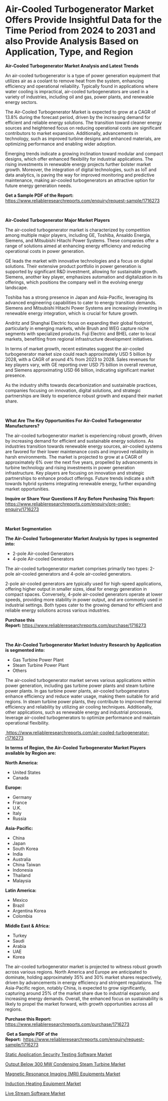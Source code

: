 <p><h1>Air-Cooled Turbogenerator Market Offers Provide Insightful Data for the Time Period from 2024 to 2031 and also Provide Analysis Based on Application, Type, and Region</h1></p><p><strong>Air-Cooled Turbogenerator Market Analysis and Latest Trends</strong></p>
<p><p>An air-cooled turbogenerator is a type of power generation equipment that utilizes air as a coolant to remove heat from the system, enhancing efficiency and operational reliability. Typically found in applications where water cooling is impractical, air-cooled turbogenerators are used in a variety of industries, including oil and gas, power plants, and renewable energy sectors.</p><p>The Air-Cooled Turbogenerator Market is expected to grow at a CAGR of 13.8% during the forecast period, driven by the increasing demand for efficient and reliable energy solutions. The transition toward cleaner energy sources and heightened focus on reducing operational costs are significant contributors to market expansion. Additionally, advancements in technology, such as improved turbine designs and enhanced materials, are optimizing performance and enabling wider adoption.</p><p>Emerging trends indicate a growing inclination toward modular and compact designs, which offer enhanced flexibility for industrial applications. The rising investments in renewable energy projects further bolster market growth. Moreover, the integration of digital technologies, such as IoT and data analytics, is paving the way for improved monitoring and predictive maintenance, making air-cooled turbogenerators an attractive option for future energy generation needs.</p></p>
<p><strong>Get a Sample PDF of the Report:&nbsp;</strong> <a href="https://www.reliableresearchreports.com/enquiry/request-sample/1716273?utm_campaign=5&utm_medium=2&utm_source=Github&utm_content=ia&utm_term=23102024&utm_id=air-cooled-turbogenerator">https://www.reliableresearchreports.com/enquiry/request-sample/1716273</a></p>
<p>&nbsp;</p>
<p><strong>Air-Cooled Turbogenerator Major Market Players</strong></p>
<p><p>The air-cooled turbogenerator market is characterized by competition among multiple major players, including GE, Toshiba, Ansaldo Energia, Siemens, and Mitsubishi Hitachi Power Systems. These companies offer a range of solutions aimed at enhancing energy efficiency and reducing operational costs in power generation.</p><p>GE leads the market with innovative technologies and a focus on digital solutions. Their extensive product portfolio in power generation is supported by significant R&D investment, allowing for sustainable growth. Siemens, another key player, emphasizes automation and digitalization in its offerings, which positions the company well in the evolving energy landscape.</p><p>Toshiba has a strong presence in Japan and Asia-Pacific, leveraging its advanced engineering capabilities to cater to energy transition demands. Siemens and Mitsubishi Hitachi Power Systems are increasingly investing in renewable energy integration, which is crucial for future growth.</p><p>Andritz and Shanghai Electric focus on expanding their global footprint, particularly in emerging markets, while Brush and WEG capture niche segments with specialized products. Fuji Electric and BHEL cater to local markets, benefiting from regional infrastructure development initiatives.</p><p>In terms of market growth, recent estimates suggest the air-cooled turbogenerator market size could reach approximately USD 5 billion by 2028, with a CAGR of around 4% from 2023 to 2028. Sales revenues for key players vary, with GE reporting over USD 75 billion in overall revenue, and Siemens approximating USD 66 billion, indicating significant market presence.</p><p>As the industry shifts towards decarbonization and sustainable practices, companies focusing on innovation, digital solutions, and strategic partnerships are likely to experience robust growth and expand their market share.</p></p>
<p>&nbsp;</p>
<p><strong>What Are The Key Opportunities For Air-Cooled Turbogenerator Manufacturers?</strong></p>
<p><p>The air-cooled turbogenerator market is experiencing robust growth, driven by increasing demand for efficient and sustainable energy solutions. As industries transition towards renewable energy sources, air-cooled systems are favored for their lower maintenance costs and improved reliability in harsh environments. The market is projected to grow at a CAGR of approximately 6% over the next five years, propelled by advancements in turbine technology and rising investments in power generation infrastructure. Key players are focusing on innovation and strategic partnerships to enhance product offerings. Future trends indicate a shift towards hybrid systems integrating renewable energy, further expanding market opportunities.</p></p>
<p><strong>Inquire or Share Your Questions If Any Before Purchasing This Report:</strong> <a href="https://www.reliableresearchreports.com/enquiry/pre-order-enquiry/1716273?utm_campaign=5&utm_medium=2&utm_source=Github&utm_content=ia&utm_term=23102024&utm_id=air-cooled-turbogenerator">https://www.reliableresearchreports.com/enquiry/pre-order-enquiry/1716273</a></p>
<p>&nbsp;</p>
<p><strong>Market Segmentation</strong></p>
<p><strong>The Air-Cooled Turbogenerator Market Analysis by types is segmented into:</strong></p>
<p><ul><li>2-pole Air-cooled Generators</li><li>4-pole Air-cooled Generators</li></ul></p>
<p><p>The air-cooled turbogenerator market comprises primarily two types: 2-pole air-cooled generators and 4-pole air-cooled generators. </p><p>2-pole air-cooled generators are typically used for high-speed applications, offering higher output in smaller sizes, ideal for energy generation in compact spaces. Conversely, 4-pole air-cooled generators operate at lower speeds, providing more stability in power output, and are commonly used in industrial settings. Both types cater to the growing demand for efficient and reliable energy solutions across various industries.</p></p>
<p><strong>Purchase this Report:&nbsp;</strong><a href="https://www.reliableresearchreports.com/purchase/1716273?utm_campaign=5&utm_medium=2&utm_source=Github&utm_content=ia&utm_term=23102024&utm_id=air-cooled-turbogenerator">https://www.reliableresearchreports.com/purchase/1716273</a></p>
<p>&nbsp;</p>
<p><strong>The Air-Cooled Turbogenerator Market Industry Research by Application is segmented into:</strong></p>
<p><ul><li>Gas Turbine Power Plant</li><li>Steam Turbine Power Plant</li><li>Others</li></ul></p>
<p><p>The air-cooled turbogenerator market serves various applications within power generation, including gas turbine power plants and steam turbine power plants. In gas turbine power plants, air-cooled turbogenerators enhance efficiency and reduce water usage, making them suitable for arid regions. In steam turbine power plants, they contribute to improved thermal efficiency and reliability by utilizing air cooling techniques. Additionally, other applications, such as renewable energy and industrial processes, leverage air-cooled turbogenerators to optimize performance and maintain operational flexibility.</p></p>
<p><a href="https://www.reliableresearchreports.com/air-cooled-turbogenerator-r1716273?utm_campaign=5&utm_medium=2&utm_source=Github&utm_content=ia&utm_term=23102024&utm_id=air-cooled-turbogenerator">&nbsp;https://www.reliableresearchreports.com/air-cooled-turbogenerator-r1716273</a></p>
<p><strong>In terms of Region, the Air-Cooled Turbogenerator Market Players available by Region are:</strong></p>
<p>
    <p> <strong> North America: </strong>
        <ul>
            <li>United States</li>
            <li>Canada</li>
        </ul>
        </p> 
    <p> <strong> Europe: </strong>
        <ul>
            <li>Germany</li>
            <li>France</li>
            <li>U.K.</li>
            <li>Italy</li>
            <li>Russia</li>
        </ul>
        </p> 
    <p> <strong> Asia-Pacific: </strong>
        <ul>
            <li>China</li>
            <li>Japan</li>
            <li>South Korea</li>
            <li>India</li>
            <li>Australia</li>
            <li>China Taiwan</li>
            <li>Indonesia</li>
            <li>Thailand</li>
            <li>Malaysia</li>
        </ul>
        </p> 
    <p> <strong> Latin America: </strong>
        <ul>
            <li>Mexico</li>
            <li>Brazil</li>
            <li>Argentina Korea</li>
            <li>Colombia</li>
        </ul>
        </p> 
    <p> <strong> Middle East & Africa: </strong>
        <ul>
            <li>Turkey</li>
            <li>Saudi</li>
            <li>Arabia</li>
            <li>UAE</li>
            <li>Korea</li>
        </ul>
    </p>
    </p>
<p><p>The air-cooled turbogenerator market is projected to witness robust growth across various regions. North America and Europe are anticipated to dominate, holding approximately 35% and 30% market shares respectively, driven by advancements in energy efficiency and stringent regulations. The Asia-Pacific region, notably China, is expected to grow significantly, capturing around 25% of the market share due to industrial expansion and increasing energy demands. Overall, the enhanced focus on sustainability is likely to propel the market forward, with growth opportunities across all regions.</p></p>
<p><strong>Purchase this Report: </strong><a href="https://www.reliableresearchreports.com/purchase/1716273?utm_campaign=5&utm_medium=2&utm_source=Github&utm_content=ia&utm_term=23102024&utm_id=air-cooled-turbogenerator">https://www.reliableresearchreports.com/purchase/1716273</a></p>
<p>&nbsp;<strong>Get a Sample PDF of the Report:&nbsp;&nbsp;</strong><a href="https://www.reliableresearchreports.com/enquiry/request-sample/1716273?utm_campaign=5&utm_medium=2&utm_source=Github&utm_content=ia&utm_term=23102024&utm_id=air-cooled-turbogenerator">https://www.reliableresearchreports.com/enquiry/request-sample/1716273</a></p>
<p><strong></strong></p>
<p><p><a href="https://www.linkedin.com/pulse/navigating-global-static-application-security-testing-dwiie?utm_campaign=5&utm_medium=2&utm_source=Github&utm_content=ia&utm_term=23102024&utm_id=air-cooled-turbogenerator">Static Application Security Testing Software Market</a></p><p><a href="https://github.com/GroverBarry/Market-Research-Report-List-7/blob/main/output-below-300-mw-condensing-steam-turbine-market.md?utm_campaign=5&utm_medium=2&utm_source=Github&utm_content=ia&utm_term=23102024&utm_id=air-cooled-turbogenerator">Output Below 300 MW Condensing Steam Turbine Market</a></p><p><a href="https://github.com/lylyparadise/Market-Research-Report-List-5/blob/main/magnetic-resonance-imaging-mri-equipments-market.md?utm_campaign=5&utm_medium=2&utm_source=Github&utm_content=ia&utm_term=23102024&utm_id=air-cooled-turbogenerator">Magnetic Resonance Imaging (MRI) Equipments Market</a></p><p><a href="https://issuu.com/reportprime-2/docs/induction-heating-equipment-market-_7341a7df57cc7d?utm_campaign=5&utm_medium=2&utm_source=Github&utm_content=ia&utm_term=23102024&utm_id=air-cooled-turbogenerator">Induction Heating Equipment Market</a></p><p><a href="https://www.linkedin.com/pulse/live-stream-software-market-trends-strategic-insights-2024-zrc2e?utm_campaign=5&utm_medium=2&utm_source=Github&utm_content=ia&utm_term=23102024&utm_id=air-cooled-turbogenerator">Live Stream Software Market</a></p></p>